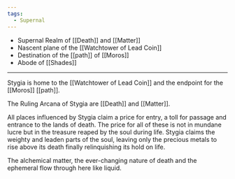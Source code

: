 ```yaml
---
tags:
  - Supernal
---
```

- Supernal Realm of [[Death]] and [[Matter]]
- Nascent plane of the [[Watchtower of Lead Coin]]
- Destination of the [[path]] of [[Moros]]
- Abode of [[Shades]]

---

Stygia is home to the [[Watchtower of Lead Coin]] and the endpoint for the [[Moros]] [[path]].

The Ruling Arcana of Stygia are [[Death]] and [[Matter]].

All places influenced by Stygia claim a price for entry, a toll for passage and entrance to the lands of death. The price for all of these is not in mundane lucre but in the treasure reaped by the soul during life.
Stygia claims the weighty and leaden parts of the soul, leaving only the precious metals to rise above its death finally relinquishing its hold on life.

The alchemical matter, the ever-changing nature of death and the ephemeral flow through here like liquid.